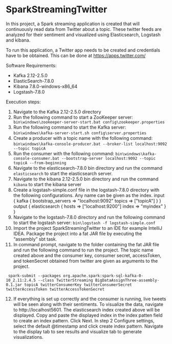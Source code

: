 # SparkStreamingTwitter
In this project, a Spark streaming application is created that will continuously read data from Twitter about a topic. These twitter feeds are analyzed for their sentiment and visualized using Elasticsearch, Logstash and kibana.

To run this application, a Twitter app needs to be created and credentials have to be obtained. This can be done at https://apps.twitter.com/

Software Requirements:
* Kafka 2.12-2.5.0
* ElasticSearch-7.8.0
* Kibana 7.8.0-windows-x86_64
* Logstash-7.8.0

Execution steps:
1.	Navigate to the Kafka 2.12-2.5.0 directory
2.	Run the following command to start a ZooKeeper server: 
``` bin\windows\zookeeper-server-start.bat config\zookeeper.properties```
3.	Run the following command to start the Kafka server: 
```bin\windows\kafka-server-start.sh config\server.properties```
4.	Create a producer with a topic name with the following command: 
```bin\windows\kafka-console-producer.bat --broker-list localhost:9092 --topic topicA``` 
5.	Run the consumer with the following command:
```bin\windows\kafka-console-consumer.bat --bootstrap-server localhost:9092 --topic topicA --from-beginning``` 
6.	Navigate to the elasticsearch-7.8.0 bin directory and run the command ```elasticsearch``` to start the elasticsearch server.
7.	Navigate to the kibana 2.12-2.5.0 bin directory and run the command ```kibana``` to start the kibana server
8.	Create a logstash-simple.conf file in the logstash-7.8.0 directory with the following configurations. Any name can be given as the index.
input {
kafka {
bootstrap_servers => "localhost:9092"
topics => ["topicA"]
}
}
output {
elasticsearch {
hosts => ["localhost:9200"]
index => "myindex"
}
}
9.	Navigate to the logstash-7.8.0 directory and run the following command to start the logstash server:  ```bin\logstash -f logstash-simple.conf```
10.	 Import the project SparkStreamingTwitter to an IDE for example IntelliJ IDEA. Package the project into a fat JAR file by executing the “assembly” sbt task.
11.	In command prompt, navigate to the folder containing the fat JAR file and run the following command to run the project. The topic name created above and the consumer key, consumer secret, accessToken, and tokenSecret obtained from twitter are given as arguments to the project. 

``` spark-submit --packages org.apache.spark:spark-sql-kafka-0-10_2.11:2.4.5 --class TwitterStreaming BigDataAssignThree-assembly-0.1.jar topicA twitterConsumerKey twitterConsumerSecret twitterAccessToken twitterAccessTokenSecret```

12.	If everything is set up correctly and the consumer is running, live tweets will be seen along with their sentiments. To visualize the data, navigate to http://localhost5601. The elasticsearch index created above will be displayed. Copy and paste the displayed index in the index patten field to create an index pattern. Click Next. In step 2 Configure settings, select the default @timestamp and click create index pattern. Navigate to the display tab to see results and visualize tab to generate visualizations.



